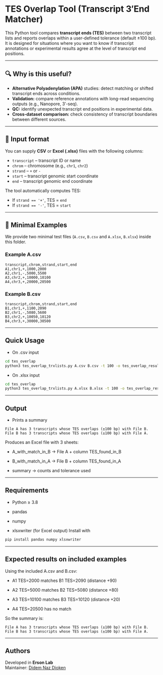 # TES Overlap Tool (Transcript 3′End Matcher)

This Python tool compares **transcript ends (TES)** between two transcript lists and reports overlaps within a user-defined tolerance (default ±100 bp).  
It is designed for situations where you want to know if transcript annotations or experimental results agree at the level of transcript end positions.

---

## 🔍 Why is this useful?

- **Alternative Polyadenylation (APA)** studies: detect matching or shifted transcript ends across conditions.
- **Validation:** compare reference annotations with long-read sequencing outputs (e.g., Nanopore, 3′-seq).
- **QC:** identify unexpected transcript end positions in experimental data.
- **Cross-dataset comparison:** check consistency of transcript boundaries between different sources.

---

## 📂 Input format

You can supply **CSV** or **Excel (.xlsx)** files with the following columns:

- `transcript` – transcript ID or name  
- `chrom` – chromosome (e.g., `chr1`, `chr2`)  
- `strand` – `+` or `-`  
- `start` – transcript genomic start coordinate  
- `end` – transcript genomic end coordinate  

The tool automatically computes TES:

- If `strand == '+'`, TES = `end`  
- If `strand == '-'`, TES = `start`  

---

## 🧪 Minimal Examples

We provide two minimal test files (`A.csv`, `B.csv` and `A.xlsx`, `B.xlsx`) inside this folder.

### Example A.csv

```csv
transcript,chrom,strand,start,end
A1,chr1,+,1000,2000
A2,chr1,-,5000,5500
A3,chr2,+,10000,10100
A4,chr3,+,20000,20500
```
### Example B.csv

```csv
transcript,chrom,strand,start,end
B1,chr1,+,1100,2090
B2,chr1,-,5080,5600
B3,chr2,+,10050,10120
B4,chr3,+,30000,30500
```

---

## Quick Usage

- On .csv input

```bash
cd tes_overlap
python3 tes_overlap_trxlists.py A.csv B.csv -t 100 -o tes_overlap_results.xlsx
```

- On .xlsx input
```bash
cd tes_overlap
python3 tes_overlap_trxlists.py A.xlsx B.xlsx -t 100 -o tes_overlap_results.xlsx
```

---

## Output

- Prints a summary

```Arduino
File A has 3 transcripts whose TES overlaps (±100 bp) with File B.
File B has 3 transcripts whose TES overlaps (±100 bp) with File A.
```

Produces an Excel file with 3 sheets:

- A_with_match_in_B → File A + column TES_found_in_B

- B_with_match_in_A → File B + column TES_found_in_A

- summary → counts and tolerance used

---

## Requirements

- Python ≥ 3.8

- pandas

- numpy

- xlsxwriter (for Excel output)
Install with

```bash
pip install pandas numpy xlsxwriter
```
---

## Expected results on included examples

Using the included A.csv and B.csv:

- A1 TES=2000 matches B1 TES=2090 (distance +90)

- A2 TES=5000 matches B2 TES=5080 (distance +80)

- A3 TES=10100 matches B3 TES=10120 (distance +20)

- A4 TES=20500 has no match

So the summary is:

```Arduino
File A has 3 transcripts whose TES overlaps (±100 bp) with File B.
File B has 3 transcripts whose TES overlaps (±100 bp) with File A.
```
---

## Authors

Developed in **Erson Lab**  
Maintainer: [Didem Naz Dioken](https://github.com/ddioken)


